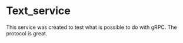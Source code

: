 # Text_service
This service was created to test what is possible to do with gRPC. 
The protocol is great.
